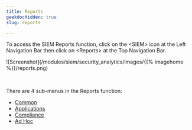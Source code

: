 ```yaml
---
title: Reports
geekdocHidden: true
slug: reports

---
```


To access the SIEM Reports function, click on the \<SIEM> icon at the Left Navigation Bar then click on \<Reports> at the Top Navigation Bar.

![Screenshot](/modules/siem/security_analytics/images/{{% imagehome %}}/reports.png)

&nbsp;

There are 4 sub-menus in the Reports function:

* <a href="/modules/siem/reports/common">Common</a>
* <a href="/modules/siem/reports/applications">Applications</a>
* <a href="/modules/siem/reports/compliance">Compliance</a>
* <a href="/modules/siem/reports/adhoc">Ad Hoc</a>


